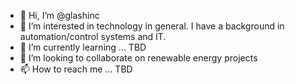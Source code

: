 - 👋 Hi, I’m @glashinc
- 👀 I’m interested in technology in general. I have a background in automation/control systems and IT.
- 🌱 I’m currently learning ... TBD
- 💞️ I’m looking to collaborate on renewable energy projects
- 📫 How to reach me ... TBD

<!---
glashinc/glashinc is a ✨ special ✨ repository because its `README.md` (this file) appears on your GitHub profile.
You can click the Preview link to take a look at your changes.
--->
